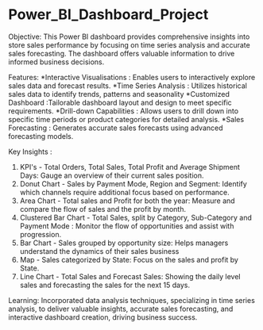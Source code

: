 # Power_BI_Dashboard_Project
Objective: 
This Power BI dashboard provides comprehensive insights into store sales performance by focusing on time series analysis and accurate sales forecasting. The dashboard offers valuable information to drive informed business decisions.

Features:
*Interactive Visualisations : Enables users to interactively explore sales data and forecast results.
*Time Series Analysis : Utilizes historical sales data to identify trends, patterns and seasonality
*Customized Dashboard :Tailorable dashboard layout and design to meet specific requirements.
*Drill-down Capabilities : Allows users to drill down into specific time periods or product categories for detailed analysis.
*Sales Forecasting : Generates accurate sales forecasts using advanced forecasting models.

Key Insights :

1. KPI's - Total Orders, Total Sales, Total Profit and Average Shipment Days:
Gauge an overview of their current sales position.
2. Donut Chart - Sales by Payment Mode, Region and Segment:
Identify which channels require additional focus based on performance.
3. Area Chart - Total sales and Profit for both the year:
Measure and compare the flow of sales and the profit by month.
4. Clustered Bar Chart - Total Sales, split by Category, Sub-Category and Payment Mode :
Monitor the flow of opportunities and assist with progression.
5. Bar Chart - Sales grouped by opportunity size:
Helps managers understand the dynamics of their sales business
6. Map - Sales categorized by State:
Focus on the sales and profit by State.
7. Line Chart - Total Sales and Forecast Sales:
Showing the daily level sales and forecasting the sales for the next 15 days.




Learning:
Incorporated data analysis techniques, specializing in time series analysis, to deliver valuable insights, accurate sales forecasting, and interactive dashboard creation, driving business success.
